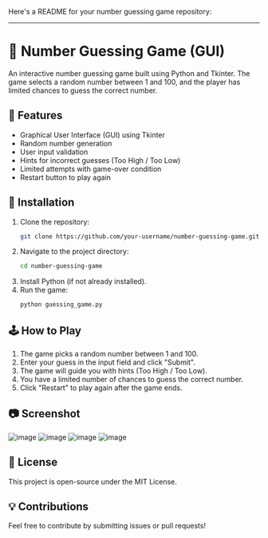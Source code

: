 Here's a README for your number guessing game repository:  

---

# 🎯 Number Guessing Game (GUI)  

An interactive number guessing game built using Python and Tkinter. The game selects a random number between 1 and 100, and the player has limited chances to guess the correct number.  

## 📌 Features  
- Graphical User Interface (GUI) using Tkinter  
- Random number generation  
- User input validation  
- Hints for incorrect guesses (Too High / Too Low)  
- Limited attempts with game-over condition  
- Restart button to play again  

## 🔧 Installation  
1. Clone the repository:  
   ```bash
   git clone https://github.com/your-username/number-guessing-game.git
   ```
2. Navigate to the project directory:  
   ```bash
   cd number-guessing-game
   ```
3. Install Python (if not already installed).  
4. Run the game:  
   ```bash
   python guessing_game.py
   ```  

## 🕹️ How to Play  
1. The game picks a random number between 1 and 100.  
2. Enter your guess in the input field and click "Submit".  
3. The game will guide you with hints (Too High / Too Low).  
4. You have a limited number of chances to guess the correct number.  
5. Click "Restart" to play again after the game ends.  

## 📷 Screenshot


![image](https://github.com/user-attachments/assets/e759fbdd-d5ce-42ce-96f6-9a1a3a28f2d0)
![image](https://github.com/user-attachments/assets/575b7af7-958b-4462-80fd-882235ed5e9f)
![image](https://github.com/user-attachments/assets/573d28df-0bc6-4306-b0fa-2340617e92da)
![image](https://github.com/user-attachments/assets/909446a0-7f9d-46c0-90c2-148acfafff73)


## 📜 License  
This project is open-source under the MIT License.  

## 💡 Contributions  
Feel free to contribute by submitting issues or pull requests!  

